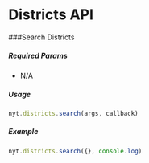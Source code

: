 # Districts API

###Search Districts

##### *Required Params*

- N/A

##### *Usage*
```javascript
nyt.districts.search(args, callback)
```

##### *Example*
```javascript
nyt.districts.search({}, console.log)
```
